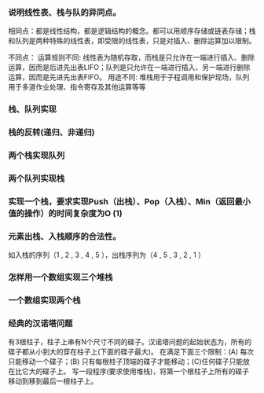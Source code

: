 
### 说明线性表、栈与队的异同点。

相同点：都是线性结构，都是逻辑结构的概念。都可以用顺序存储或链表存储；栈和队列是两种特殊的线性表，即受限的线性表，只是对插入、删除运算加以限制。
 
不同点：
运算规则不同: 线性表为随机存取，而栈是只允许在一端进行插入、删除运算，因而是后进先出表LIFO；队列是只允许在一端进行插入、另一端进行删除运算，因而是先进先出表FIFO。 
用途不同: 堆栈用于子程调用和保护现场，队列用于多道作业处理、指令寄存及其他运算等等

### 栈、队列实现

### 栈的反转(递归、非递归)

### 两个栈实现队列

### 两个队列实现栈

### 实现一个栈，要求实现Push（出栈）、Pop（入栈）、Min（返回最小值的操作）的时间复杂度为O (1)

### 元素出栈、入栈顺序的合法性。
如入栈的序列（1 , 2 , 3 , 4 , 5 ），出栈序列为（4 , 5 , 3 , 2 , 1 ）

### 怎样用一个数组实现三个堆栈

### 一个数组实现两个栈






### 经典的汉诺塔问题
有3根柱子，柱子上串有N个尺寸不同的碟子。汉诺塔问题的起始状态为，所有的碟子都从小到大的穿在柱子上(下面的碟子最大)。
在满足下面三个限制：(A) 每次只能移动一个碟子；(B) 只有每根柱子顶端的碟子才能移动；(C)任何碟子只能放在比它大的碟子上。
写一段程序(要求使用堆栈)，将第一个根柱子上所有的碟子移动到移到最后一根柱子上。